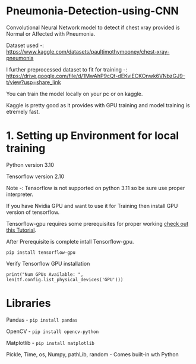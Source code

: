 # Pneumonia-Detection-using-CNN

Convolutional Neural Network model to detect if chest xray provided is Normal or Affected with Pneumonia.

Dataset used -: https://www.kaggle.com/datasets/paultimothymooney/chest-xray-pneumonia

I further preprocessed dataset to fit for training -: https://drive.google.com/file/d/1MwAhP9cQt-dEKviECKOnwk6VNbzGJ9-t/view?usp=share_link

You can train the model locally on your pc or on kaggle.

Kaggle is pretty good as it provides with GPU training and model training is etremely fast.

# 1. Setting up Environment for local training

Python version  3.10

Tensorflow version 2.10

Note -: Tensorflow is not supported on python 3.11 so be sure use proper interpreter.

If you have Nvidia GPU and want to use it for Training then install GPU version of tensorflow.

Tensorflow-gpu requires some prerequisites for proper working [check out this Tutorial](https://youtu.be/1Cs5NvLr6iM).

After Prerequisite is complete intall Tensorflow-gpu.

    pip install tensorflow-gpu

Verify Tensorflow GPU installation

    print("Num GPUs Available: ", len(tf.config.list_physical_devices('GPU')))
    
# Libraries

Pandas - `pip install pandas`

OpenCV - `pip install opencv-python`

Matplotlib - `pip install matplotlib`

Pickle, Time, os, Numpy, pathLib, random - Comes built-in wth Python
